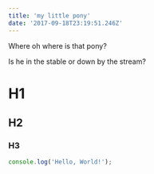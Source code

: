 ```yaml
---
title: 'my little pony'
date: '2017-09-18T23:19:51.246Z'
---
```


<p>Where oh where is that pony?</p>
<!-- endexcerpt -->
<p>Is he in the stable or down by the stream?</p>

# H1

## H2

### H3

```js
console.log('Hello, World!');
```
